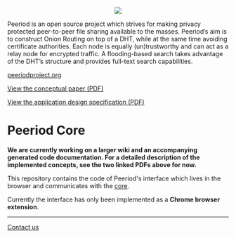 <p align="center">
<a href="https://peeriodproject.github.io"><img src="https://peeriodproject.github.io/dl/peeriod-img.png" /></a>
</p>

Peeriod is an open source project which strives for making privacy protected peer-to-peer file sharing available to the masses.
Peeriod’s aim is to construct Onion Routing on top of a DHT, while at the same time avoiding certificate authorities. Each node is equally (un)trustworthy and can act as a relay node for encrypted traffic. A flooding-based search takes advantage of the DHT’s structure and provides full-text search capabilities.

[peeriodproject.org](http://peeriodproject.org)

[View the conceptual paper (PDF)](https://peeriodproject.github.io/dl/Peeriod_Anonymous_decentralized_network.pdf)

[View the application design specification (PDF)](https://peeriodproject.github.io/dl/Peeriod_Anonymous_decentralized_network.pdf)

# Peeriod Core

__We are currently working on a larger wiki and an accompanying generated code documentation. For a detailed description of the implemented concepts, see the two linked PDFs above for now.__

This repository contains the code of Peeriod's interface which lives in the browser and communicates with the [core](https://github.com/peeriodproject/core).

Currently the interface has only been implemented as a __Chrome browser extension__.

---

[Contact us](https://peeriodproject.github.io/contact)
